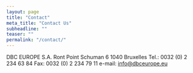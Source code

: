 ```yaml
---
layout: page
title: "Contact"
meta_title: "Contact Us"
subheadline: ""
teaser: ""
permalink: "/contact/"
---
```


DBC EUROPE S.A.
Ront Point Schuman 6
1040 Bruxelles
Tel.: 0032 (0) 2 234 63 84
Fax: 0032 (0) 2 234 79 11
e-mail: [info@dbceurope.eu][1]

[1]: email:info@dbceurope.eu
